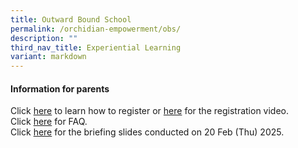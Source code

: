 ```yaml
---
title: Outward Bound School
permalink: /orchidian-empowerment/obs/
description: ""
third_nav_title: Experiential Learning
variant: markdown
---
```

<h4>Information for parents</h4>
<p>Click <a href="/files/OBS/eReg_Guide_for_Parents__2025_MOC_.pdf" target="_blank">here</a> to learn how to register or <a href="https://youtu.be/XRPKvjkO9Zs" target="_blank">here</a> for the registration video.
<br>Click <a href="/files/OBS/FAQ_for_Parents.pdf" target="_blank">here</a> for FAQ.
<br>Click <a href="/files/OBS/Parent_Brief_Slides_for_OBS_5D4N_2025___20_Feb.pdf">here</a> for the briefing slides conducted on 20 Feb (Thu) 2025.	
</p>